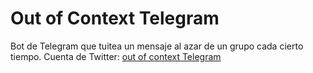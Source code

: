 # Out of Context Telegram
Bot de Telegram que tuitea un mensaje al azar de un grupo cada cierto tiempo.
Cuenta de Twitter:
[out of context Telegram](http://twitter.com/outofcontexttlg)
